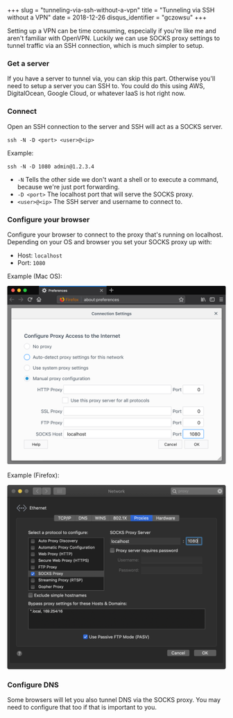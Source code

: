 +++
slug = "tunneling-via-ssh-without-a-vpn"
title = "Tunneling via SSH without a VPN"
date = 2018-12-26
disqus_identifier = "gczowsu"
+++

Setting up a VPN can be time consuming, especially if you're like me and aren't familiar with OpenVPN. Luckily we can use SOCKS proxy settings to tunnel traffic via an SSH connection, which is much simpler to setup.

### Get a server

If you have a server to tunnel via, you can skip this part. Otherwise you'll need to setup a server you can SSH to. You could do this using AWS, DigitalOcean, Google Cloud, or whatever IaaS is hot right now.

### Connect

Open an SSH connection to the server and SSH will act as a SOCKS server.

```
ssh -N -D <port> <user>@<ip>
```

Example:
```
ssh -N -D 1080 admin@1.2.3.4
```

- `-N` Tells the other side we don't want a shell or to execute a command, because we're just port forwarding.
- `-D <port>` The localhost port that will serve the SOCKS proxy.
- `<user>@<ip>` The SSH server and username to connect to.

### Configure your browser

Configure your browser to connect to the proxy that's running on localhost. Depending on your OS and browser you set your SOCKS proxy up with:

- Host: `localhost`
- Port: `1080`

Example (Mac OS):

![](screenshot-1.png)

Example (Firefox):

![](screenshot-2.png)

### Configure DNS

Some browsers will let you also tunnel DNS via the SOCKS proxy. You may need to configure that too if that is important to you.
